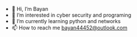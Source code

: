 - 👋 Hi, I’m Bayan
- 👀 I’m interested in cyber security and programing
- 🌱 I’m currently learning python and networks
- 📫 How to reach me bayan44452@outlook.com

<!---
bayanAli2/bayanAli2 is a ✨ special ✨ repository because its `README.md` (this file) appears on your GitHub profile.
You can click the Preview link to take a look at your changes.
--->
